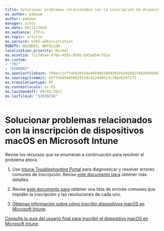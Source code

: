 ```yaml
---
title: Solucionar problemas relacionados con la inscripción de dispositivos macOS en Microsoft Intune
ms.author: pebaum
author: pebaum
manager: scotv
ms.date: 04/21/2020
ms.audience: ITPro
ms.topic: article
ms.service: o365-administration
ROBOTS: NOINDEX, NOFOLLOW
localization_priority: Normal
ms.assetid: 71174bae-870a-4d5b-856b-891a054cf61e
ms.custom:
- "781"
- "6200002"
ms.openlocfilehash: f89ecc2cffde920feda46090658b938101e0d6027492949dd03612c2b0811555
ms.sourcegitcommit: b5f7da89a650d2915dc652449623c78be6247175
ms.translationtype: MT
ms.contentlocale: es-ES
ms.lasthandoff: 08/05/2021
ms.locfileid: "53939216"
---
```

# <a name="troubleshoot-issues-with-enrolling-macos-devices-in-microsoft-intune"></a>Solucionar problemas relacionados con la inscripción de dispositivos macOS en Microsoft Intune

Revise los recursos que se enumeran a continuación para resolver el problema ahora.
  
1. Use [Intune Troubleshooting Portal](https://devicemanagement.microsoft.com/#blade/Microsoft_Intune_DeviceSettings/TroubleshootBlade) para diagnosticar y resolver errores comunes de inscripción. Revise [este documento para](https://docs.microsoft.com/intune/help-desk-operators) obtener más detalles.

2. Revise [este documento para](https://docs.microsoft.com/troubleshoot/mem/intune/troubleshoot-device-enrollment-in-intune) obtener una lista de errores comunes que impiden la inscripción y las resoluciones de cada uno.

3. [Obtenga información sobre cómo inscribir dispositivos macOS en Microsoft Intune](https://docs.microsoft.com/intune/macos-enroll).

[Consulte la guía del usuario final para inscribir el dispositivo macOS en Microsoft Intune](https://docs.microsoft.com/intune-user-help/enroll-your-device-in-intune-macos-cp)
  